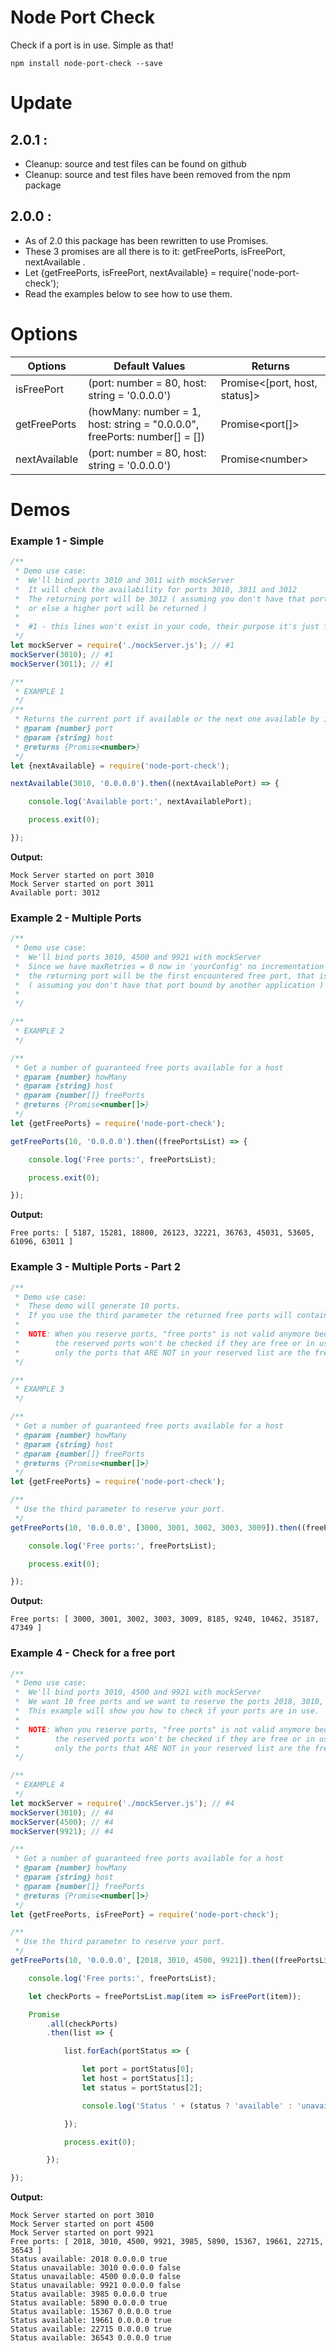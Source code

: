 # Node Port Check

Check if a port is in use. Simple as that!

```
npm install node-port-check --save
```

# Update

2.0.1 :
----------------
- Cleanup: source and test files can be found on github
- Cleanup: source and test files have been removed from the npm package

2.0.0 :
----------------
- As of 2.0 this package has been rewritten to use Promises.
- These 3 promises are all there is to it: getFreePorts, isFreePort, nextAvailable .
- Let {getFreePorts, isFreePort, nextAvailable} = require('node-port-check');
- Read the examples below to see how to use them.




# Options
**Options** | **Default Values** | **Returns**
------- | -------------- | -----------
isFreePort | (port: number = 80, host: string = '0.0.0.0') | Promise\<[port, host, status]\>
getFreePorts | (howMany: number = 1, host: string = "0.0.0.0", freePorts: number[] = []) | Promise\<port[]\>
nextAvailable | (port: number = 80, host: string = '0.0.0.0') | Promise\<number\>

# Demos

### Example 1 - Simple

```javascript
/**
 * Demo use case:
 *  We'll bind ports 3010 and 3011 with mockServer
 *  It will check the availability for ports 3010, 3011 and 3012
 *  The returning port will be 3012 ( assuming you don't have that port bound by another application
 *  or else a higher port will be returned )
 *
 *  #1 - this lines won't exist in your code, their purpose it's just for testing
 */
let mockServer = require('./mockServer.js'); // #1
mockServer(3010); // #1
mockServer(3011); // #1

/**
 * EXAMPLE 1
 */
/**
 * Returns the current port if available or the next one available by incrementing the port
 * @param {number} port
 * @param {string} host
 * @returns {Promise<number>}
 */
let {nextAvailable} = require('node-port-check');

nextAvailable(3010, '0.0.0.0').then((nextAvailablePort) => {

    console.log('Available port:', nextAvailablePort);

    process.exit(0);

});
```

**Output:**
```
Mock Server started on port 3010
Mock Server started on port 3011
Available port: 3012
```


### Example 2 - Multiple Ports

```javascript
/**
 * Demo use case:
 *  We'll bind ports 3010, 4500 and 9921 with mockServer
 *  Since we have maxRetries = 0 now in 'yourConfig' no incrementation will be done ( see example 3 for multiple ports and maxRetries > 0 )
 *  the returning port will be the first encountered free port, that is 5195
 *  ( assuming you don't have that port bound by another application )
 *
 */

/**
 * EXAMPLE 2
 */

/**
 * Get a number of guaranteed free ports available for a host
 * @param {number} howMany
 * @param {string} host
 * @param {number[]} freePorts
 * @returns {Promise<number[]>}
 */
let {getFreePorts} = require('node-port-check');

getFreePorts(10, '0.0.0.0').then((freePortsList) => {

    console.log('Free ports:', freePortsList);

    process.exit(0);

});

```

**Output:**
```
Free ports: [ 5187, 15281, 18800, 26123, 32221, 36763, 45031, 53605, 61096, 63011 ]

```

### Example 3 - Multiple Ports - Part 2

```javascript
/**
 * Demo use case:
 *  These demo will generate 10 ports.
 *  If you use the third parameter the returned free ports will contain the reserved list of ports.
 *
 *  NOTE: When you reserve ports, "free ports" is not valid anymore because
 *        the reserved ports won't be checked if they are free or in use,
 *        only the ports that ARE NOT in your reserved list are the free ports.
 */

/**
 * EXAMPLE 3
 */

/**
 * Get a number of guaranteed free ports available for a host
 * @param {number} howMany
 * @param {string} host
 * @param {number[]} freePorts
 * @returns {Promise<number[]>}
 */
let {getFreePorts} = require('node-port-check');

/**
 * Use the third parameter to reserve your port.
 */
getFreePorts(10, '0.0.0.0', [3000, 3001, 3002, 3003, 3009]).then((freePortsList) => {

    console.log('Free ports:', freePortsList);

    process.exit(0);

});
```

**Output:**
```
Free ports: [ 3000, 3001, 3002, 3003, 3009, 8185, 9240, 10462, 35187, 47349 ]
```

### Example 4 - Check for a free port

```javascript
/**
 * Demo use case:
 *  We'll bind ports 3010, 4500 and 9921 with mockServer
 *  We want 10 free ports and we want to reserve the ports 2018, 3010, 4500 and 9921
 *  This example will show you how to check if your ports are in use.
 *
 *  NOTE: When you reserve ports, "free ports" is not valid anymore because
 *        the reserved ports won't be checked if they are free or in use,
 *        only the ports that ARE NOT in your reserved list are the free ports.
 */

/**
 * EXAMPLE 4
 */
let mockServer = require('./mockServer.js'); // #4
mockServer(3010); // #4
mockServer(4500); // #4
mockServer(9921); // #4

/**
 * Get a number of guaranteed free ports available for a host
 * @param {number} howMany
 * @param {string} host
 * @param {number[]} freePorts
 * @returns {Promise<number[]>}
 */
let {getFreePorts, isFreePort} = require('node-port-check');

/**
 * Use the third parameter to reserve your port.
 */
getFreePorts(10, '0.0.0.0', [2018, 3010, 4500, 9921]).then((freePortsList) => {

    console.log('Free ports:', freePortsList);

    let checkPorts = freePortsList.map(item => isFreePort(item));

    Promise
        .all(checkPorts)
        .then(list => {

            list.forEach(portStatus => {

                let port = portStatus[0];
                let host = portStatus[1];
                let status = portStatus[2];

                console.log('Status ' + (status ? 'available' : 'unavailable') + ':', port, host, status);

            });

            process.exit(0);

        });

});
```

**Output:**
```
Mock Server started on port 3010
Mock Server started on port 4500
Mock Server started on port 9921
Free ports: [ 2018, 3010, 4500, 9921, 3985, 5890, 15367, 19661, 22715, 36543 ]
Status available: 2018 0.0.0.0 true
Status unavailable: 3010 0.0.0.0 false
Status unavailable: 4500 0.0.0.0 false
Status unavailable: 9921 0.0.0.0 false
Status available: 3985 0.0.0.0 true
Status available: 5890 0.0.0.0 true
Status available: 15367 0.0.0.0 true
Status available: 19661 0.0.0.0 true
Status available: 22715 0.0.0.0 true
Status available: 36543 0.0.0.0 true
```